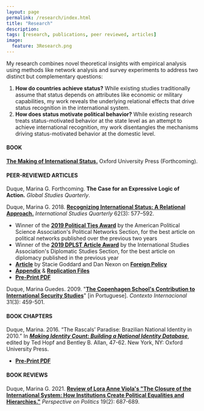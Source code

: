 ```yaml
---
layout: page
permalink: /research/index.html
title: "Research"
description:
tags: [research, publications, peer reviewed, articles]
image:
  feature: 3Research.png
---
```


My research combines novel theoretical insights with empirical analysis using methods like network analysis and survey experiments to address two distinct but complementary questions:
<ol>
<li> <strong>How do countries achieve status?</strong> While existing studies traditionally assume that status depends on attributes like economic or military capabilities, my work reveals the underlying relational effects that drive status recognition in the international system.</li>
<li> <strong>How does status motivate political behavior?</strong> While existing research treats status-motivated behavior at the state level as an attempt to achieve international recognition, my work disentangles the mechanisms driving status-motivated behavior at the domestic level.</li>
</ol>

#### BOOK

<a href="http://marinagduque.com/book/" target="_blank"><strong>The Making of International Status.</strong></a> Oxford University Press (Forthcoming).

#### PEER-REVIEWED ARTICLES

Duque, Marina G. Forthcoming. <strong>The Case for an Expressive Logic of Action.</strong> _Global Studies Quarterly_.

Duque, Marina G. 2018. <a href="https://doi.org/10.1093/isq/sqy001" target="_blank"><strong>Recognizing International Status: A Relational Approach.</strong></a> _International Studies Quarterly_ 62(3): 577–592.

- Winner of the <a href="https://www.apsanet.org/section-41-The-Political-Ties-Award" target="_blank"><strong>2019 Political Ties Award</strong></a> by the American Political Science Association's Political Networks Section, for the best article on political networks published over the previous two years
- Winner of the <a href="https://www.isanet.org/Programs/Awards/DPLST-Article" target="_blank"><strong>2019 DPLST Article Award</strong></a> by the International Studies Association's Diplomatic Studies Section, for the best article on diplomacy published in the previous year
- <a href="https://foreignpolicy.com/2018/06/21/kim-jong-un-gets-to-sit-at-the-cool-table-now/" target="_blank"><strong>Article</strong></a> by Stacie Goddard and Dan Nexon on <a href="https://foreignpolicy.com/" target="_blank"><strong>Foreign Policy</strong></a>
- <a href="../pdf/DuqueOnlineAppendix.pdf" target="_blank"><strong>Appendix</strong></a> & <a href="https://doi.org/10.7910/DVN/4K7SQC" target="_blank"><strong>Replication Files</strong></a>
- <a href="../pdf/DuqueRecognizingStatus.pdf" target="_blank"><strong>Pre-Print PDF</strong></a>

Duque, Marina Guedes. 2009. "<a href="http://www.scielo.br/pdf/cint/v31n3/v31n3a03.pdf" target="_blank"><strong>The Copenhagen School's Contribution to International Security Studies</strong></a>" [in Portuguese]. _Contexto Internacional_ 31(3): 459-501.


#### BOOK CHAPTERS

Duque, Marina. 2016. “The Rascals’ Paradise: Brazilian National Identity in 2010.” In <a href="https://global.oup.com/academic/product/making-identity-count-9780190255473?cc=us&lang=en&" target="_blank">_<strong>Making Identity Count: Building a National Identity Database</strong>_</a>, edited by Ted Hopf and Bentley B. Allan, 47-62. New York, NY: Oxford University Press.

- <a href="../pdf/Brazil_2010.pdf" target="_blank"><strong>Pre-Print PDF</strong></a>


#### BOOK REVIEWS

Duque, Marina G. 2021. <a href="https://doi.org/10.1017/S1537592721000554" target="_blank"><strong>Review of Lora Anne Viola's "The Closure of the International System: How Institutions Create Political Equalities and Hierarchies."</strong></a> _Perspective on Politics_ 19(2): 687-689.
